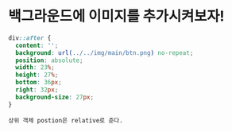 # 백그라운드에 이미지를 추가시켜보자!

```css
div::after { 
  content: '';  
  background: url(../../img/main/btn.png) no-repeat; 
  position: absolute; 
  width: 23%; 
  height: 27%; 
  bottom: 36px; 
  right: 32px; 
  background-size: 27px; 
}
```

```
상위 객체 postion은 relative로 준다.
```